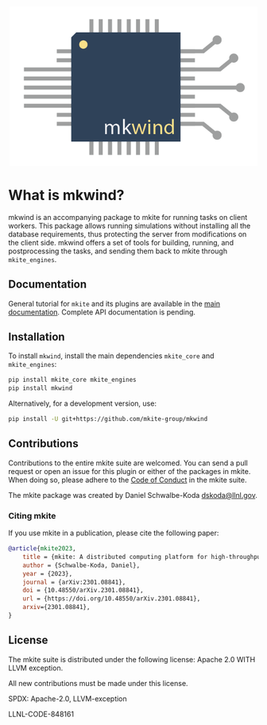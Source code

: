 <div align="center">
  <img src=docs/_static/mkwind.png width="500"><br>
</div>

# What is mkwind?

mkwind is an accompanying package to mkite for running tasks on client workers.
This package allows running simulations without installing all the database requirements, thus protecting the server from modifications on the client side.
mkwind offers a set of tools for building, running, and postprocessing the tasks, and sending them back to mkite through `mkite_engines`.

## Documentation

General tutorial for `mkite` and its plugins are available in the [main documentation](https://www.mkite.org).
Complete API documentation is pending.

## Installation

To install `mkwind`, install the main dependencies `mkite_core` and `mkite_engines`:

```bash
pip install mkite_core mkite_engines
pip install mkwind
```

Alternatively, for a development version, use:

```bash
pip install -U git+https://github.com/mkite-group/mkwind
```

## Contributions

Contributions to the entire mkite suite are welcomed.
You can send a pull request or open an issue for this plugin or either of the packages in mkite.
When doing so, please adhere to the [Code of Conduct](CODE_OF_CONDUCT.md) in the mkite suite.

The mkite package was created by Daniel Schwalbe-Koda <dskoda@llnl.gov>.

### Citing mkite

If you use mkite in a publication, please cite the following paper:

```bibtex
@article{mkite2023,
    title = {mkite: A distributed computing platform for high-throughput materials simulations},
    author = {Schwalbe-Koda, Daniel},
    year = {2023},
    journal = {arXiv:2301.08841},
    doi = {10.48550/arXiv.2301.08841},
    url = {https://doi.org/10.48550/arXiv.2301.08841},
    arxiv={2301.08841},
}
```

## License

The mkite suite is distributed under the following license: Apache 2.0 WITH LLVM exception.

All new contributions must be made under this license.

SPDX: Apache-2.0, LLVM-exception

LLNL-CODE-848161
